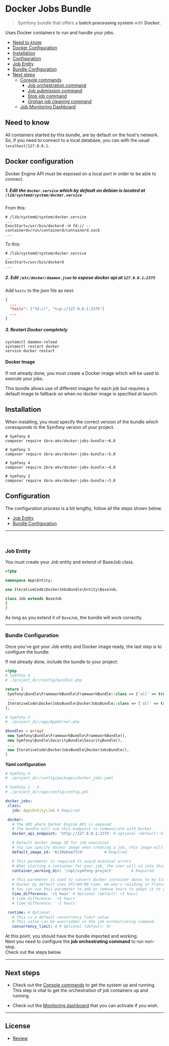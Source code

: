 Docker Jobs Bundle
===================
> Symfony bundle that offers a **batch processing system** with **Docker**.

Uses Docker containers to run and handle your jobs.

* [Need to know](#need-to-know)
* [Docker Configuration](#docker-configuration)
* [Installation](#installation)
* [Configuration](#configuration)
* [Job Entity](#job-entity)
* [Bundle Configuration](#bundle-configuration)
* [Next steps](#next-steps)
    * [Console commands](docs/console.md)
        * [Job orchestration command](docs/console.md#job-orchestration-command)
        * [Job submission command](docs/console.md#job-submission-command)
        * [Stop job command](docs/console.md#stop-job-command)
        * [Orphan job cleaning command](docs/console.md#clean-orphan-jobs-command)
    * [Job Monitoring Dashboard](docs/dashboard.md)


Need to know
-------------------
All containers started by this bundle, are by default on the host's network.  
So, if you need to connect to a local database, you can with the usual `localhost|127.0.0.1`.

Docker configuration
--------------------
Docker Engine API must be exposed on a local port in order to be able to connect.

##### 1. Edit the `docker.service` which by default on debian is located at `/lib/systemd/system/docker.service`

From this:
```shell
# /lib/systemd/system/docker.service
...
ExecStart=/usr/bin/dockerd -H fd:// --containerd=/run/containerd/containerd.sock
...
```

To this:
```shell
# /lib/systemd/system/docker.service
...
ExecStart=/usr/bin/dockerd
...
```

##### 2. Edit `/etc/docker/daemon.json` to expose docker api at `127.0.0.1:2375`
Add `hosts` to the json file as next:
```json
{
  ...
  "hosts": ["fd://", "tcp://127.0.0.1:2375"]
  ...
}
```

##### 3. Restart Docker completely
```shell
systemctl daemon-reload
systemctl restart docker
service docker restart
```

#### Docker Image

If not already done, you must create a Docker image which will be used to execute your jobs.

This bundle allows use of different images for each job but requires a default image to fallback on when no docker image is specified at launch.

Installation
------------
When installing, you must specify the correct version of the bundle which coressponds to the Symfony version of your project.
```shell
# Symfony 6
composer require ibra-akv/docker-jobs-bundle:~6.0

# Symfony 5
composer require ibra-akv/docker-jobs-bundle:~5.0

# Symfony 4
composer require ibra-akv/docker-jobs-bundle:~4.0

# Symfony 3
composer require ibra-akv/docker-jobs-bundle:~3.0
```

Configuration
-------------
The configuration process is a bit lengthy, follow all the steps shown below.

* [Job Entity](#job-entity)
* [Bundle Configuration](#bundle-configuration)


--------------------------------------------------------------------------------

<br>

### Job Entity
You must create your Job entity and extend of BaseJob class.
```php
<?php

namespace App\Entity;

use IterativeCode\DockerJobsBundle\Entity\BaseJob;

class Job extends BaseJob
{
}

```
As long as you extend it of `BaseJob`, the bundle will work correctly.

--------------------------------------------------------------------------------

### Bundle Configuration
Once you've got your Job entity and Docker image ready, the last step is to configure the bundle.

If not already done, include the bundle to your project:
```php
<?php
# Symfony 4
# ./project_dir/config/bundles.php

return [
 Symfony\Bundle\FrameworkBundle\FrameworkBundle::class => ['all' => true],
 ...
 IterativeCode\DockerJobsBundle\DockerJobsBundle::class => ['all' => true],
];

# Symfony 3
# ./project_dir/app/AppKernel.php

$bundles = array(
 new Symfony\Bundle\FrameworkBundle\FrameworkBundle(),
 new Symfony\Bundle\SecurityBundle\SecurityBundle(),
 ...
 new IterativeCode\DockerJobsBundle\DockerJobsBundle(),
)

```
**Yaml configuration**
```yaml
# Symfony 4
# ./project_dir/config/packages/docker_jobs.yaml

# Symfony 2 - 3
# ./project_dir/app/config/config.yml

docker_jobs:
 class:
   job: App\Entity\Job # Required

 docker:
   # The URI where Docker Engine API is exposed
   # The bundle will use this endpoint to communicate with Docker
   docker_api_endpoint: 'http://127.0.0.1:2375' # optional (default: http://localhost:2375)

   # Default docker image ID for job execution
   # You can specify docker image when creating a job, this image will be used if no image is specified at creation.
   default_image_id: '6c39ebee77c9'         # Required

   # This parameter is required to avoid eventual errors
   # When starting a container for your job, the user will cd into this directory.
   container_working_dir: '/opt/symfony-project'        # Required

   # This parameter is used to convert docker container dates to my timezone.
   # Docker by default uses UTC+00:00 time, me who's residing in France, i need to add 1 hour to it for it to be correct (UTC+01:00).
   # You can use this parameter to add or remove hours to adapt it to your timezone.
   time_difference: '+1 hour' # Optional (default: +1 hour)
   # time_difference: '+3 hours'
   # time_difference: '-2 hours'

 runtime: # Optional
   # This is a default concurrency limit value
   # This value can be overridden in the job orchestrating command.
   concurrency_limit: 4 # Optional (default: 4)

```

At this point, you should have the bundle imported and working.  
Next you need to configure the **job orchestrating command** to run non-stop.  
Check out the steps below.

--------------------------------------------------------------------------------

Next steps
----------
- Check out the [Console commands](docs/console.md) to get the system up and running.  
  This step is vital to get the orchestration of job containers up and running.


- Check out the [Monitoring dashboard](docs/dashboard.md) that you can activate if you wish.

--------------------------------------------------------------------------------

License
-------

- [Review](LICENSE)